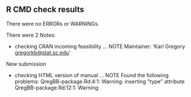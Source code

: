 ## R CMD check results
There were no ERRORs or WARNINGs.

There were 2 Notes:

* checking CRAN incoming feasibility ... NOTE
Maintainer: ‘Karl Gregory <gregorkb@stat.sc.edu>’

New submission


* checking HTML version of manual ... NOTE
Found the following problems:
QregBB-package.Rd:4:1: Warning: <link> inserting "type" attribute
QregBB-package.Rd:12:1: Warning: <script> proprietary attribute "onload"
QregBB-package.Rd:12:1: Warning: <script> inserting "type" attribute
QregBB-package.Rd:17:1: Warning: <table> lacks "summary" attribute
QregBB-package.Rd:34:1: Warning: <table> lacks "summary" attribute

Not sure what to do about this one.

